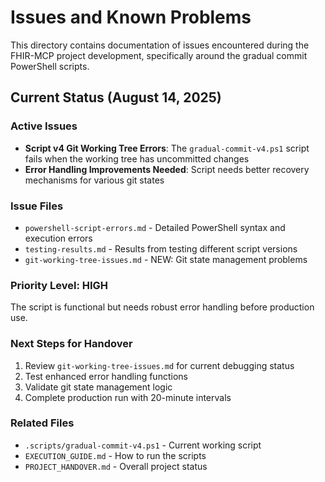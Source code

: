 # Issues and Known Problems

This directory contains documentation of issues encountered during the FHIR-MCP project development, specifically around the gradual commit PowerShell scripts.

## Current Status (August 14, 2025)

### Active Issues
- **Script v4 Git Working Tree Errors**: The `gradual-commit-v4.ps1` script fails when the working tree has uncommitted changes
- **Error Handling Improvements Needed**: Script needs better recovery mechanisms for various git states

### Issue Files
- `powershell-script-errors.md` - Detailed PowerShell syntax and execution errors
- `testing-results.md` - Results from testing different script versions
- `git-working-tree-issues.md` - NEW: Git state management problems

### Priority Level: HIGH
The script is functional but needs robust error handling before production use.

### Next Steps for Handover
1. Review `git-working-tree-issues.md` for current debugging status
2. Test enhanced error handling functions
3. Validate git state management logic
4. Complete production run with 20-minute intervals

### Related Files
- `.scripts/gradual-commit-v4.ps1` - Current working script
- `EXECUTION_GUIDE.md` - How to run the scripts
- `PROJECT_HANDOVER.md` - Overall project status